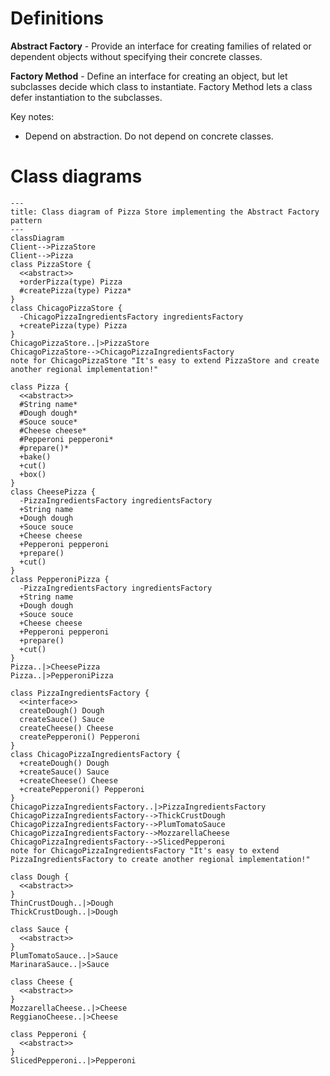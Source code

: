 # Definitions

**Abstract Factory** - Provide an interface for creating families of related or dependent objects without specifying their concrete classes.

**Factory Method** - Define an interface for creating an object, but let subclasses decide which class to instantiate. Factory Method lets a class defer instantiation to the subclasses.

Key notes:
- Depend on abstraction. Do not depend on concrete classes.

# Class diagrams

```mermaid
---
title: Class diagram of Pizza Store implementing the Abstract Factory pattern
---
classDiagram
Client-->PizzaStore
Client-->Pizza
class PizzaStore {
  <<abstract>>
  +orderPizza(type) Pizza
  #createPizza(type) Pizza*
}
class ChicagoPizzaStore {
  -ChicagoPizzaIngredientsFactory ingredientsFactory
  +createPizza(type) Pizza
}
ChicagoPizzaStore..|>PizzaStore
ChicagoPizzaStore-->ChicagoPizzaIngredientsFactory
note for ChicagoPizzaStore "It's easy to extend PizzaStore and create another regional implementation!"

class Pizza {
  <<abstract>>
  #String name*
  #Dough dough*
  #Souce souce*
  #Cheese cheese*
  #Pepperoni pepperoni*
  #prepare()*
  +bake()
  +cut()
  +box()
}
class CheesePizza {
  -PizzaIngredientsFactory ingredientsFactory
  +String name
  +Dough dough
  +Souce souce
  +Cheese cheese
  +Pepperoni pepperoni
  +prepare()
  +cut()
}
class PepperoniPizza {
  -PizzaIngredientsFactory ingredientsFactory
  +String name
  +Dough dough
  +Souce souce
  +Cheese cheese
  +Pepperoni pepperoni
  +prepare()
  +cut()
}
Pizza..|>CheesePizza
Pizza..|>PepperoniPizza

class PizzaIngredientsFactory {
  <<interface>>
  createDough() Dough
  createSauce() Sauce
  createCheese() Cheese
  createPepperoni() Pepperoni
}
class ChicagoPizzaIngredientsFactory {
  +createDough() Dough
  +createSauce() Sauce
  +createCheese() Cheese
  +createPepperoni() Pepperoni
}
ChicagoPizzaIngredientsFactory..|>PizzaIngredientsFactory
ChicagoPizzaIngredientsFactory-->ThickCrustDough
ChicagoPizzaIngredientsFactory-->PlumTomatoSauce
ChicagoPizzaIngredientsFactory-->MozzarellaCheese
ChicagoPizzaIngredientsFactory-->SlicedPepperoni
note for ChicagoPizzaIngredientsFactory "It's easy to extend PizzaIngredientsFactory to create another regional implementation!"

class Dough {
  <<abstract>>
}
ThinCrustDough..|>Dough
ThickCrustDough..|>Dough

class Sauce {
  <<abstract>>
}
PlumTomatoSauce..|>Sauce
MarinaraSauce..|>Sauce

class Cheese {
  <<abstract>>
}
MozzarellaCheese..|>Cheese
ReggianoCheese..|>Cheese

class Pepperoni {
  <<abstract>>
}
SlicedPepperoni..|>Pepperoni
